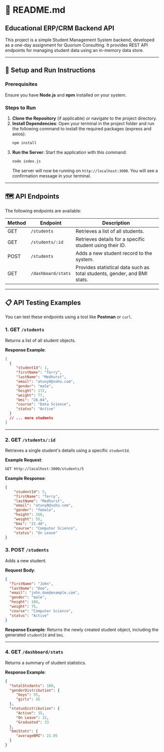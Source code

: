 
# 📝 README.md

## Educational ERP/CRM Backend API

This project is a simple Student Management System backend, developed as a one-day assignment for Quorium Consulting. It provides REST API endpoints for managing student data using an in-memory data store.

---

## 🚀 Setup and Run Instructions

### Prerequisites
Ensure you have **Node.js** and **npm** installed on your system.

### Steps to Run
1. **Clone the Repository** (if applicable) or navigate to the project directory.
2. **Install Dependencies**: Open your terminal in the project folder and run the following command to install the required packages (express and axios):
    ```bash
    npm install
    ```
3. **Run the Server**: Start the application with this command:
    ```bash
    node index.js
    ```
    The server will now be running on `http://localhost:3000`. You will see a confirmation message in your terminal.

---

## 🗺️ API Endpoints

The following endpoints are available:

| Method | Endpoint             | Description                                              |
|--------|-----------------------|----------------------------------------------------------|
| GET    | `/students`          | Retrieves a list of all students.                        |
| GET    | `/students/:id`      | Retrieves details for a specific student using their ID. |
| POST   | `/students`          | Adds a new student record to the system.                 |
| GET    | `/dashboard/stats`   | Provides statistical data such as total students, gender, and BMI stats. |

---

## 📋 API Testing Examples

You can test these endpoints using a tool like **Postman** or `curl`.

### 1. GET `/students`
Returns a list of all student objects.

**Response Example**:
```json
[
  {
     "studentId": 1,
     "firstName": "Terry",
     "lastName": "Medhurst",
     "email": "atuny0@sohu.com",
     "gender": "male",
     "height": 172,
     "weight": 77,
     "bmi": "26.04",
     "course": "Data Science",
     "status": "Active"
  }
  // ... more students
]
```

---
### 2. GET `/students/:id`
Retrieves a single student's details using a specific `studentId`.

**Example Request**:
```bash
GET http://localhost:3000/students/5
```

**Example Response**:
```json
{
    "studentId": 5,
    "firstName": "Terry",
    "lastName": "Medhurst",
    "email": "atuny0@sohu.com",
    "gender": "female",
    "height": 160,
    "weight": 55,
    "bmi": "21.48",
    "course": "Computer Science",
    "status": "On Leave"
}
```

### 3. POST `/students`
Adds a new student.

**Request Body**:
```json
{
  "firstName": "John",
  "lastName": "Doe",
  "email": "john.doe@example.com",
  "gender": "male",
  "height": 180,
  "weight": 75,
  "course": "Computer Science",
  "status": "Active"
}
```

**Response Example**:
Returns the newly created student object, including the generated `studentId` and `bmi`.

---

### 4. GET `/dashboard/stats`
Returns a summary of student statistics.

**Response Example**:
```json
{
  "totalStudents": 100,
  "genderDistribution": {
     "boys": 55,
     "girls": 45
  },
  "statusDistribution": {
     "Active": 35,
     "On Leave": 32,
     "Graduated": 33
  },
  "bmiStats": {
     "averageBMI": 22.05
  }
}
```